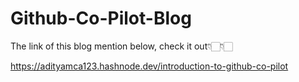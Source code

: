 # Github-Co-Pilot-Blog


The link of this blog mention below, check it out👇🏻👇🏻


https://adityamca123.hashnode.dev/introduction-to-github-co-pilot
